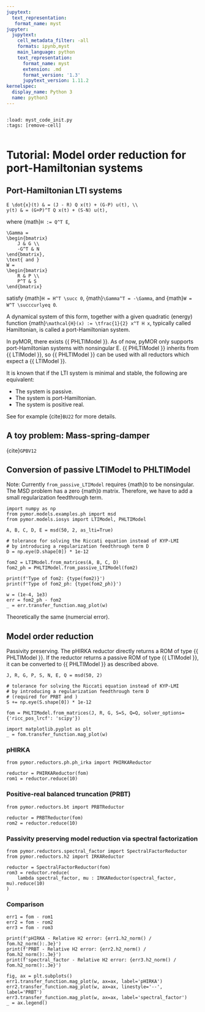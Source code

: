 ```yaml
---
jupytext:
  text_representation:
   format_name: myst
jupyter:
  jupytext:
    cell_metadata_filter: -all
    formats: ipynb,myst
    main_language: python
    text_representation:
      format_name: myst
      extension: .md
      format_version: '1.3'
      jupytext_version: 1.11.2
kernelspec:
  display_name: Python 3
  name: python3
---
```


```{try_on_binder}
```

```{code-cell}
:load: myst_code_init.py
:tags: [remove-cell]


```

# Tutorial: Model order reduction for port-Hamiltonian systems

## Port-Hamiltonian LTI systems

```{math}
E \dot{x}(t) & = (J - R) Q x(t) + (G-P) u(t), \\
y(t) & = (G+P)^T Q x(t) + (S-N) u(t),
```

where {math}`H := Q^T E`,

```{math}
\Gamma =
\begin{bmatrix}
    J & G \\
    -G^T & N
\end{bmatrix},
\text{ and }
W =
\begin{bmatrix}
    R & P \\
    P^T & S
\end{bmatrix}
```

satisfy
{math}`H = H^T \succ 0`,
{math}`\Gamma^T = -\Gamma`, and
{math}`W = W^T \succcurlyeq 0`.

A dynamical system of this form, together with a given quadratic (energy)
function {math}`\mathcal{H}(x) := \tfrac{1}{2} x^T H x`, typically
called Hamiltonian, is called a port-Hamiltonian system.

In pyMOR, there exists {{ PHLTIModel }}. As of now, pyMOR only supports
port-Hamiltonian systems with nonsingular E. {{ PHLTIModel }} inherits from
{{ LTIModel }}, so {{ PHLTIModel }} can be used with all reductors which expect
a {{ LTIModel }}.

It is known that if the LTI system is minimal and stable, the following are equivalent:
- The system is passive.
- The system is port-Hamiltonian.
- The system is positive real.

See for example {cite}`BU22` for more details.

## A toy problem: Mass-spring-damper

{cite}`GPBV12`

## Conversion of passive LTIModel to PHLTIModel

Note: Currently `from_passive_LTIModel` requires {math}`D` to be nonsingular.
The MSD problem has a zero {math}`D` matrix. Therefore, we have to add a small
regularization feedthrough term.

```{code-cell}
import numpy as np
from pymor.models.examples.ph import msd
from pymor.models.iosys import LTIModel, PHLTIModel

A, B, C, D, E = msd(50, 2, as_lti=True)

# tolerance for solving the Riccati equation instead of KYP-LMI
# by introducing a regularization feedthrough term D
D = np.eye(D.shape[0]) * 1e-12

fom2 = LTIModel.from_matrices(A, B, C, D)
fom2_ph = PHLTIModel.from_passive_LTIModel(fom2)

print(f'Type of fom2: {type(fom2)}')
print(f'Type of fom2_ph: {type(fom2_ph)}')

w = (1e-4, 1e3)
err = fom2_ph - fom2
_ = err.transfer_function.mag_plot(w)
```

Theoretically the same (numercial error).

## Model order reduction

Passivity preserving.
The pHIRKA reductor directly returns a ROM of type {{ PHLTIModel }}.
If the reductor returns a passive ROM of type {{ LTIModel }}, it can be
converted to {{ PHLTIModel }} as described above.

```{code-cell}
J, R, G, P, S, N, E, Q = msd(50, 2)

# tolerance for solving the Riccati equation instead of KYP-LMI
# by introducing a regularization feedthrough term D
# (required for PRBT and )
S += np.eye(S.shape[0]) * 1e-12

fom = PHLTIModel.from_matrices(J, R, G, S=S, Q=Q, solver_options={'ricc_pos_lrcf': 'scipy'})
```

```{code-cell}
import matplotlib.pyplot as plt
_ = fom.transfer_function.mag_plot(w)
```

### pHIRKA

```{code-cell}
from pymor.reductors.ph.ph_irka import PHIRKAReductor

reductor = PHIRKAReductor(fom)
rom1 = reductor.reduce(10)
```

### Positive-real balanced truncation (PRBT)

```{code-cell}
from pymor.reductors.bt import PRBTReductor

reductor = PRBTReductor(fom)
rom2 = reductor.reduce(10)
```

### Passivity preserving model reduction via spectral factorization

```{code-cell}
from pymor.reductors.spectral_factor import SpectralFactorReductor
from pymor.reductors.h2 import IRKAReductor

reductor = SpectralFactorReductor(fom)
rom3 = reductor.reduce(
    lambda spectral_factor, mu : IRKAReductor(spectral_factor, mu).reduce(10)
)
```

### Comparison

```{code-cell}
err1 = fom - rom1
err2 = fom - rom2
err3 = fom - rom3

print(f'pHIRKA - Relative H2 error: {err1.h2_norm() / fom.h2_norm():.3e}')
print(f'PRBT - Relative H2 error: {err2.h2_norm() / fom.h2_norm():.3e}')
print(f'spectral_factor - Relative H2 error: {err3.h2_norm() / fom.h2_norm():.3e}')
```

```{code-cell}
fig, ax = plt.subplots()
err1.transfer_function.mag_plot(w, ax=ax, label='pHIRKA')
err2.transfer_function.mag_plot(w, ax=ax, linestyle='--', label='PRBT')
err3.transfer_function.mag_plot(w, ax=ax, label='spectral_factor')
_ = ax.legend()
```
